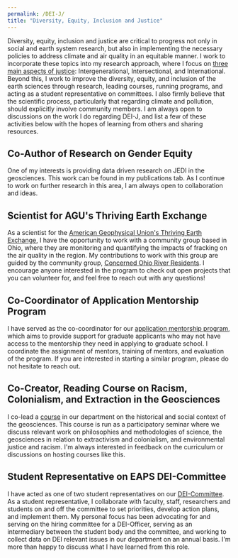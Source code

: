 ```yaml
---
permalink: /DEI-J/
title: "Diversity, Equity, Inclusion and Justice"
---
```


Diversity, equity, inclusion and justice are critical to progress not only in social and earth system research, but also in implementing the necessary policies to address climate and air quality in an equitable manner. I work to incorporate these topics into my research approach, where I focus on [three main aspects of justice](https://www.sciencedirect.com/science/article/pii/S2589811619300059): Intergenerational, Intersectional, and International. Beyond this, I work to improve the diversity, equity, and inclusion of the earth sciences through research, leading courses, running programs, and acting as a student representative on committees. I also firmly believe that the scientific process, particularly that regarding climate and pollution, should explicitly involve community members. I am always open to discussions on the work I do regarding DEI-J, and list a few of these activities below with the hopes of learning from others and sharing resources.


## Co-Author of Research on Gender Equity
One of my interests is providing data driven research on JEDI in the geosciences. This work can be found in my publications tab. As I continue to work on further research in this area, I am always open to collaboration and ideas. 

## Scientist for AGU's Thriving Earth Exchange
As a scientist for the [American Geophysical Union's Thriving Earth Exchange](https://thrivingearthexchange.org/), I have the opportunity to work with a community group based in Ohio, where they are monitoring and quantifying the impacts of fracking on the air quality in the region. My contributions to work with this group are guided by the community group, [Concerned Ohio River Residents](https://www.concernedohioriverresidents.org/). I encourage anyone interested in the program to check out open projects that you can volunteer for, and feel free to reach out with any questions!

## Co-Coordinator of Application Mentorship Program
I have served as the co-coordinator for our [application mentorship program](https://sites.google.com/view/eaps-student-advisory-council/application-assistance), which aims to provide support for graduate applicants who may not have access to the mentorship they need in applying to graduate school. I coordinate the assignment of mentors, training of mentors, and evaluation of the program. If you are interested in starting a similar program, please do not hesitate to reach out.

## Co-Creator, Reading Course on Racism, Colonialism, and Extraction in the Geosciences
I co-lead a [course](http://tide.scripts.mit.edu/home/reading-series/) in our department on the historical and social context of the geosciences. This course is run as a participatory seminar where we discuss relevant work on philosophies and methodologies of science, the geosciences in relation to extractivism and colonialism, and environmental justice and racism. I'm always interested in feedback on the curriculum or discussions on hosting courses like this.

## Student Representative on EAPS DEI-Committee 
I have acted as one of two student representatives on our [DEI-Committee](https://eapsweb.mit.edu/about/diversity-equity-and-inclusion-committee). As a student representative, I collaborate with faculty, staff, researchers and students on and off the committee to set priorities, develop action plans, and implement them. My personal focus has been advocating for and serving on the hiring committee for a DEI-Officer, serving as an intermediary between the student body and the committee, and working to collect data on DEI relevant issues in our department on an annual basis. I'm more than happy to discuss what I have learned from this role.

